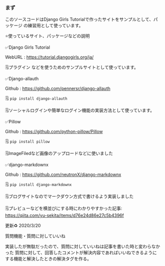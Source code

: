 ### まず

このソースコードはDjango Girls Tutorialで作ったサイトをサンプルとして、パッケージ の練習用として使っています。

⭐️使っているサイト、パッケージなどの説明

✅Django Girls Tutorial

WebURL : https://tutorial.djangogirls.org/ja/

🗒プラグイン などを使うためのサンプルサイトとして使っています。

✅Django-allauth

Github : https://github.com/pennersr/django-allauth

🗒   ```pip install django-allauth```

🗒ソーシャルログインや簡単なログイン機能の実装方法として使っています。  

✅Pillow

Github : https://github.com/python-pillow/Pillow

🗒  ```pip install pillow```

🗒ImageFiledなど画像のアップロードなどに使いました

✅django-markdownx

Github : https://github.com/neutronX/django-markdownx

🗒 ```pip install django-markdownx```

🗒ブログサイトなのでマークダウン方式で書けるよう実装しました

🗒プレビューなどを横並びにする時にわかりやすかった記事: https://qiita.com/yu-sekita/items/d76e24d86e27c5b4396f

更新♻️
2020/3/20

質問機能・質問に対していいね

実装したが無駄だったので、質問に対していいねは記事を書いた時と変わらなかった
質問に対して、回答したコメントが解決内容であればいいねできるようにする機能と解決したときの解決タグを作る。